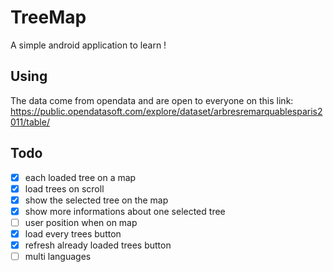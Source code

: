 # TreeMap
A simple android application to learn ! 

## Using
The data come from opendata and are open to everyone on this link:
https://public.opendatasoft.com/explore/dataset/arbresremarquablesparis2011/table/

## Todo
- [x] each loaded tree on a map
- [x] load trees on scroll
- [x] show the selected tree on the map
- [x] show more informations about one selected tree
- [ ] user position when on map
- [x] load every trees button
- [x] refresh already loaded trees button
- [ ] multi languages
